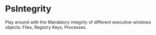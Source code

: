 # PsIntegrity
Play around with the Mandatory integrity of different executive windows objects: Files, Registry Keys, Processes.
